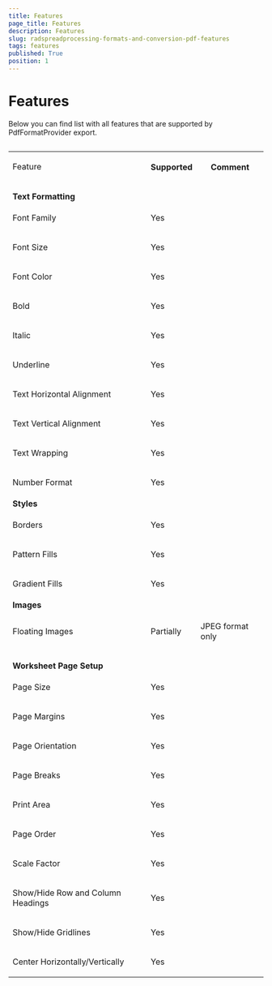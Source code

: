 ```yaml
---
title: Features
page_title: Features
description: Features
slug: radspreadprocessing-formats-and-conversion-pdf-features
tags: features
published: True
position: 1
---
```


# Features



Below you can find list with all features that are supported by PdfFormatProvider export.
      

## 
<table><tr><td>

Feature
                </th><th>

Supported
                </th><th>

Comment
                </th></tr><tr><td>

<b>
                  Text Formatting
                </b></td><td></td><td></td></tr><tr><td>

Font Family
              </td><td>

Yes
              </td><td>

</td></tr><tr><td>

Font Size
              </td><td>

Yes
              </td><td>

</td></tr><tr><td>

Font Color
              </td><td>

Yes
              </td><td>

</td></tr><tr><td>

Bold
              </td><td>

Yes
              </td><td>

</td></tr><tr><td>

Italic
              </td><td>

Yes
              </td><td>

</td></tr><tr><td>

Underline
              </td><td>

Yes
              </td><td>

</td></tr><tr><td>

Text Horizontal Alignment
              </td><td>

Yes
              </td><td>

</td></tr><tr><td>

Text Vertical Alignment
              </td><td>

Yes
              </td><td>

</td></tr><tr><td>

Text Wrapping
              </td><td>

Yes
              </td><td>

</td></tr><tr><td>

Number Format
              </td><td>

Yes
              </td><td>

</td></tr><tr><td>

<b>
                  Styles
                </b></td><td></td><td></td></tr><tr><td>

Borders
              </td><td>

Yes
              </td><td>

</td></tr><tr><td>

Pattern Fills
              </td><td>

Yes
              </td><td>

</td></tr><tr><td>

Gradient Fills
              </td><td>

Yes
              </td><td>

</td></tr><tr><td>

<b>
                  Images
                </b></td><td></td><td></td></tr><tr><td>

Floating Images
              </td><td>

Partially
              </td><td>

JPEG format only
              </td></tr><tr><td>

<b>
                  Worksheet Page Setup
                </b></td><td></td><td></td></tr><tr><td>

Page Size
              </td><td>

Yes
              </td><td>

</td></tr><tr><td>

Page Margins
              </td><td>

Yes
              </td><td>

</td></tr><tr><td>

Page Orientation
              </td><td>

Yes
              </td><td>

</td></tr><tr><td>

Page Breaks
              </td><td>

Yes
              </td><td>

</td></tr><tr><td>

Print Area
              </td><td>

Yes
              </td><td>

</td></tr><tr><td>

Page Order
              </td><td>

Yes
              </td><td>

</td></tr><tr><td>

Scale Factor
              </td><td>

Yes
              </td><td>

</td></tr><tr><td>

Show/Hide Row and Column Headings
              </td><td>

Yes
              </td><td>

</td></tr><tr><td>

Show/Hide Gridlines
              </td><td>

Yes
              </td><td>

</td></tr><tr><td>

Center Horizontally/Vertically
              </td><td>

Yes
              </td><td>

</td></tr></table>
